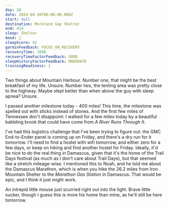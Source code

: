 ```yaml
---
day: 28
date: 2024-04-30T00:00:00.000Z
start: null
destination: Moreland Gap Shelter
end: 414
sleep: Shelter
mood: 🙂
sleepScore: 42
garminFeedback: FOCUS_ON_RECOVERY
recoveryTime: 1048
recoveryTimeFactorFeedback: GOOD
sleepHistoryFactorFeedback: MODERATE
trainingReadiness: 1
---
```

Two things about Mountain Harbour. Number one, that might be the best breakfast of my life. Unsure. Number two, the tenting area was pretty close to the highway. Maybe slept better than when above the guy with sleep apnea? Unsure.

I passed another milestone today - 400 miles! This time, the milestone was spelled out with sticks instead of stones. And the first few miles of Tennessee don't disappoint: I walked for a few miles today by a beautiful babbling brook that could have come from *A River Runs Through It*.

I've had this logistics challenge that I've been trying to figure out: the GMC End-to-Ender panel is coming up on Friday, and there's a dry run for it tomorrow. I'll need to find a hostel with wifi tomorrow, and either zero for a few days, or keep on hiking and find another hostel for Friday. Ideally, it'd be nice to do the real thing in Damascus, given that it's the home of the Trail Days festival (as much as I don't care about Trail Days), but that seemed like a stretch mileage-wise. I mentioned this to Noah, and he told me about the Damascus Marathon, which is when you hike the 26.2 miles from Iron Mountain Shelter to the *Marathon Gas Station* in Damascus. That would be epic, and I think it just might work.

An intrepid little mouse just scurried right out into the light. Brave little sucker, though I guess this is more his home than mine, as he'll still be here tomorrow.
